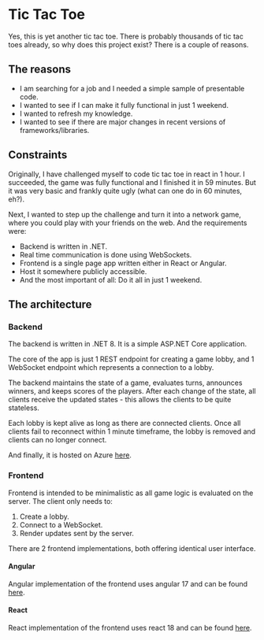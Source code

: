 # Tic Tac Toe

Yes, this is yet another tic tac toe. There is probably thousands of tic tac toes already, so why does this project exist? There is a couple of reasons.

## The reasons

- I am searching for a job and I needed a simple sample of presentable code.
- I wanted to see if I can make it fully functional in just 1 weekend.
- I wanted to refresh my knowledge.
- I wanted to see if there are major changes in recent versions of frameworks/libraries.

## Constraints

Originally, I have challenged myself to code tic tac toe in react in 1 hour. I succeeded, the game was fully functional and I finished it in 59 minutes. But it was very basic and frankly quite ugly (what can one do in 60 minutes, eh?).

Next, I wanted to step up the challenge and turn it into a network game, where you could play with your friends on the web. And the requirements were:

- Backend is written in .NET.
- Real time communication is done using WebSockets.
- Frontend is a single page app written either in React or Angular.
- Host it somewhere publicly accessible.
- And the most important of all: Do it all in just 1 weekend.

## The architecture

### Backend

The backend is written in .NET 8. It is a simple ASP.NET Core application.

The core of the app is just 1 REST endpoint for creating a game lobby, and 1 WebSocket endpoint which represents a connection to a lobby.

The backend maintains the state of a game, evaluates turns, announces winners, and keeps scores of the players. After each change of the state, all clients receive the updated states - this allows the clients to be quite stateless.

Each lobby is kept alive as long as there are connected clients. Once all clients fail to reconnect within 1 minute timeframe, the lobby is removed and clients can no longer connect.

And finally, it is hosted on Azure [here](https://markos-tictactoe.azurewebsites.net/).

### Frontend

Frontend is intended to be minimalistic as all game logic is evaluated on the server. The client only needs to:
1. Create a lobby.
2. Connect to a WebSocket.
3. Render updates sent by the server.

There are 2 frontend implementations, both offering identical user interface.

#### Angular

Angular implementation of the frontend uses angular 17 and can be found [here](https://markos-tictactoe.azurewebsites.net/a).

#### React

React implementation of the frontend uses react 18 and can be found [here](https://markos-tictactoe.azurewebsites.net/r).
